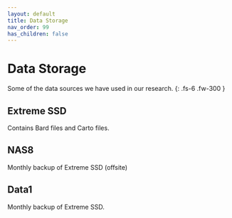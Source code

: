 ```yaml
---
layout: default
title: Data Storage
nav_order: 99
has_children: false
---
```


# Data Storage

Some of the data sources we have used in our research.
{: .fs-6 .fw-300 }

## Extreme SSD

Contains Bard files and Carto files.

## NAS8

Monthly backup of Extreme SSD (offsite)

## Data1

Monthly backup of Extreme SSD.
